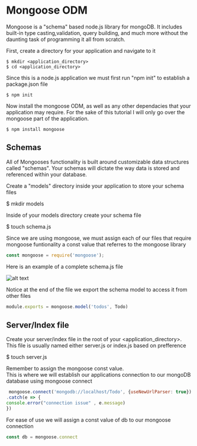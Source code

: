 # **Mongoose ODM**  

Mongoose is a "schema" based node.js library for mongoDB. It includes built-in type casting,validation, query building, and much more without the daunting task of programming it all from scratch.  


First, create a directory for your application and navigate to it  

	$ mkdir <application_directory>  
	$ cd <application_directory>  

Since this is a node.js application we must first run "npm init" to establish a package.json file  

	$ npm init  

Now install the mongoose ODM, as well as any other dependacies that your application may require. For the sake of this tutorial I will only go over the mongoose part of the application.  

	$ npm install mongoose  

## **Schemas**  

All of Mongooses functionality is built around customizable data structures called "schemas". Your schemas will dictate the way data is stored and referenced within your database.  

Create a "models" directory inside your application to store your schema files  

  $ mkdir models  

Inside of your models directory create your schema file  

  $ touch schema.js  

Since we are using mongoose, we must assign each of our files that require mongoose funtionality a const value that referres to the mongoose library  

  ```javascript  
  const mongoose = require('mongoose');  
  ```  
  
Here is an example of a complete schema.js file  

![alt text](schema.png "Schema File")  

Notice at the end of the file we export the schema model to access it from other files  

  ```javascript  
  module.exports = mongoose.model('todos', Todo)  
  ```  

## **Server/Index file**  

Create your server/index file in the root of your <application_directory>. This file is usually named either server.js or index.js based on prefference  

  $ touch server.js  

Remember to assign the mongoose const value.  
This is where we will establish our applications connection to our mongoDB database using mongoose connect  

  ```javascript  
   mongoose.connect('mongodb://localhost/Todo', {useNewUrlParser: true})  
  .catch(e => {  
  console.error("connection issue" , e.message)  
  })  
  ```  

For ease of use we will assign a const value of db to our mongoose connection  

  ```javascript  
  const db = mongoose.connect  
  ```  

